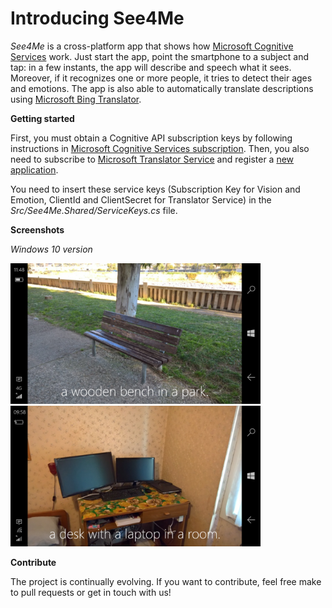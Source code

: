 # Introducing See4Me

*See4Me* is a cross-platform app that shows how [Microsoft Cognitive Services](https://www.microsoft.com/cognitive-services) work. Just start the app, point the smartphone to a subject and tap: in a few instants, the app will describe and speech what it sees. Moreover, if it recognizes one or more people, it tries to detect their ages and emotions. The app is also able to automatically translate descriptions using [Microsoft Bing Translator](https://www.microsoft.com/en-us/translator/products.aspx).

**Getting started**

First, you must obtain a Cognitive API subscription keys by following instructions in [Microsoft Cognitive Services subscription](https://www.microsoft.com/cognitive-services/en-us/sign-up). Then, you also need to subscribe to [Microsoft Translator Service](https://datamarket.azure.com/dataset/bing/microsofttranslator) and register a [new application](https://datamarket.azure.com/developer/applications).

You need to insert these service keys (Subscription Key for Vision and Emotion, ClientId and ClientSecret for Translator Service) in the *Src/See4Me.Shared/ServiceKeys.cs* file.

**Screenshots**

*Windows 10 version*

<img src="https://raw.githubusercontent.com/DotNetToscana/See4Me/master/Screenshots/Windows/DescribeImage01.png" width="400" height="225">
<img src="https://raw.githubusercontent.com/DotNetToscana/See4Me/master/Screenshots/Windows/DescribeImage02.png" width="400" height="225">

**Contribute**

The project is continually evolving. If you want to contribute, feel free make to pull requests or get in touch with us!
